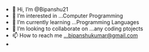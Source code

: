 - 👋 Hi, I’m @Bipanshu21
- 👀 I’m interested in ...Computer Programming
- 🌱 I’m currently learning ...Programming Languages 
- 💞️ I’m looking to collaborate on ...any coding ptojects
- 📫 How to reach me ...bipanshukumar@gmail.com
- 

<!---
Bipanshu21/Bipanshu21 is a ✨ special ✨ repository because its `README.md` (this file) appears on your GitHub profile.
You can click the Preview link to take a look at your changes.
--->
